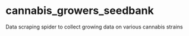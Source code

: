 # cannabis_growers_seedbank
Data scraping spider to collect growing data on various cannabis strains
